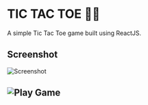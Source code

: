 # TIC TAC TOE 🐸🍅

A simple Tic Tac Toe game built using ReactJS.

## Screenshot

![Screenshot](../Assets/preview.png)

## ![Play Game](https://ameekaapura.github.io/tic-tac-toe/)